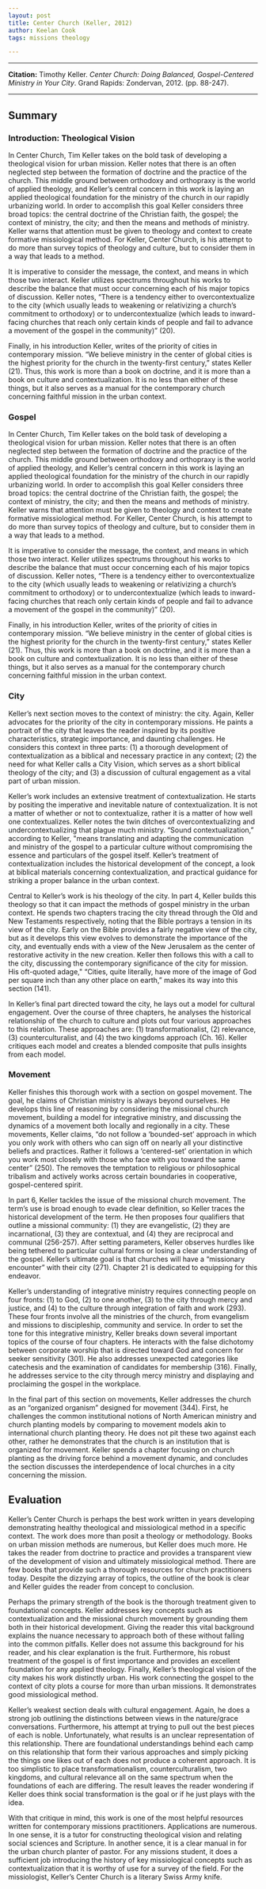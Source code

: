 ```yaml
---
layout: post
title: Center Church (Keller, 2012)
author: Keelan Cook
tags: missions theology

---
```


---
**Citation:** Timothy Keller. *Center Church: Doing Balanced, Gospel-Centered Ministry in Your City*. Grand Rapids: Zondervan, 2012. (pp. 88-247).

---

## Summary
### Introduction: Theological Vision
In Center Church, Tim Keller takes on the bold task of developing a theological vision for urban mission. Keller notes that there is an often neglected step between the formation of doctrine and the practice of the church. This middle ground between orthodoxy and orthopraxy is the world of applied theology, and Keller’s central concern in this work is laying an applied theological foundation for the ministry of the church in our rapidly urbanizing world. In order to accomplish this goal Keller considers three broad topics: the central doctrine of the Christian faith, the gospel; the context of ministry, the city; and then the means and methods of ministry. Keller warns that attention must be given to theology and context to create formative missiological method. For Keller, Center Church, is his attempt to do more than survey topics of theology and culture, but to consider them in a way that leads to a method.

<!--more-->

It is imperative to consider the message, the context, and means in which those two interact. Keller utilizes spectrums throughout his works to describe the balance that must occur concerning each of his major topics of discussion. Keller notes, “There is a tendency either to overcontextualize to the city (which usually leads to weakening or relativizing a church’s commitment to orthodoxy) or to undercontextualize (which leads to inward-facing churches that reach only certain kinds of people and fail to advance a movement of the gospel in the community)” (20).

Finally, in his introduction Keller, writes of the priority of cities in contemporary mission. “We believe ministry in the center of global cities is the highest priority for the church in the twenty-first century,” states Keller (21). Thus, this work is more than a book on doctrine, and it is more than a book on culture and contextualization. It is no less than either of these things, but it also serves as a manual for the contemporary church concerning faithful mission in the urban context.

### Gospel
In Center Church, Tim Keller takes on the bold task of developing a theological vision for urban mission. Keller notes that there is an often neglected step between the formation of doctrine and the practice of the church. This middle ground between orthodoxy and orthopraxy is the world of applied theology, and Keller’s central concern in this work is laying an applied theological foundation for the ministry of the church in our rapidly urbanizing world. In order to accomplish this goal Keller considers three broad topics: the central doctrine of the Christian faith, the gospel; the context of ministry, the city; and then the means and methods of ministry. Keller warns that attention must be given to theology and context to create formative missiological method. For Keller, Center Church, is his attempt to do more than survey topics of theology and culture, but to consider them in a way that leads to a method.

It is imperative to consider the message, the context, and means in which those two interact. Keller utilizes spectrums throughout his works to describe the balance that must occur concerning each of his major topics of discussion. Keller notes, “There is a tendency either to overcontextualize to the city (which usually leads to weakening or relativizing a church’s commitment to orthodoxy) or to undercontextualize (which leads to inward-facing churches that reach only certain kinds of people and fail to advance a movement of the gospel in the community)” (20).

Finally, in his introduction Keller, writes of the priority of cities in contemporary mission. “We believe ministry in the center of global cities is the highest priority for the church in the twenty-first century,” states Keller (21). Thus, this work is more than a book on doctrine, and it is more than a book on culture and contextualization. It is no less than either of these things, but it also serves as a manual for the contemporary church concerning faithful mission in the urban context.

### City
Keller’s next section moves to the context of ministry: the city. Again, Keller advocates for the priority of the city in contemporary missions. He paints a portrait of the city that leaves the reader inspired by its positive characteristics, strategic importance, and daunting challenges. He considers this context in three parts: (1) a thorough development of contextualization as a biblical and necessary practice in any context; (2) the need for what Keller calls a City Vision, which serves as a short biblical theology of the city; and (3) a discussion of cultural engagement as a vital part of urban mission.

Keller’s work includes an extensive treatment of contextualization. He starts by positing the imperative and inevitable nature of contextualization. It is not a matter of whether or not to contextualize, rather it is a matter of how well one contextualizes. Keller notes the twin ditches of overcontextualizing and undercontextualizing that plague much ministry. “Sound contextualization,” according to Keller, "means translating and adapting the communication and ministry of the gospel to a particular culture without compromising the essence and particulars of the gospel itself. Keller’s treatment of contextualization includes the historical development of the concept, a look at biblical materials concerning contextualization, and practical guidance for striking a proper balance in the urban context.

Central to Keller’s work is his theology of the city. In part 4, Keller builds this theology so that it can impact the methods of gospel ministry in the urban context. He spends two chapters tracing the city thread through the Old and New Testaments respectively, noting that the Bible portrays a tension in its view of the city. Early on the Bible provides a fairly negative view of the city, but as it develops this view evolves to demonstrate the importance of the city, and eventually ends with a view of the New Jerusalem as the center of restorative activity in the new creation. Keller then follows this with a call to the city, discussing the contemporary significance of the city for mission. His oft-quoted adage," “Cities, quite literally, have more of the image of God per square inch than any other place on earth,” makes its way into this section (141).

In Keller’s final part directed toward the city, he lays out a model for cultural engagement. Over the course of three chapters, he analyses the historical relationship of the church to culture and plots out four various approaches to this relation. These approaches are: (1) transformationalist, (2) relevance, (3) counterculturalist, and (4) the two kingdoms approach (Ch. 16). Keller critiques each model and creates a blended composite that pulls insights from each model.

### Movement
Keller finishes this thorough work with a section on gospel movement. The goal, he claims of Christian ministry is always beyond ourselves. He develops this line of reasoning by considering the missional church movement, building a model for integrative ministry, and discussing the dynamics of a movement both locally and regionally in a city. These movements, Keller claims, “do not follow a ‘bounded-set’ approach in which you only work with others who can sign off on nearly all your distinctive beliefs and practices. Rather it follows a ‘centered-set’ orientation in which you work most closely with those who face with you toward the same center” (250). The removes the temptation to religious or philosophical tribalism and actively works across certain boundaries in cooperative, gospel-centered spirit.

In part 6, Keller tackles the issue of the missional church movement. The term’s use is broad enough to evade clear definition, so Keller traces the historical development of the term. He then proposes four qualifiers that outline a missional community: (1) they are evangelistic, (2) they are incarnational, (3) they are contextual, and (4) they are reciprocal and communal (256-257). After setting parameters, Keller observes hurdles like being tethered to particular cultural forms or losing a clear understanding of the gospel. Keller’s ultimate goal is that churches will have a “missionary encounter” with their city (271). Chapter 21 is dedicated to equipping for this endeavor.

Keller’s understanding of integrative ministry requires connecting people on four fronts: (1) to God, (2) to one another, (3) to the city through mercy and justice, and (4) to the culture through integration of faith and work (293). These four fronts involve all the ministries of the church, from evangelism and missions to discipleship, community and service. In order to set the tone for this integrative ministry, Keller breaks down several important topics of the course of four chapters. He interacts with the false dichotomy between corporate worship that is directed toward God and concern for seeker sensitivity (301). He also addresses unexpected categories like catechesis and the examination of candidates for membership (316). Finally, he addresses service to the city through mercy ministry and displaying and proclaiming the gospel in the workplace.

In the final part of this section on movements, Keller addresses the church as an “organized organism” designed for movement (344). First, he challenges the common institutional notions of North American ministry and church planting models by comparing to movement models akin to international church planting theory. He does not pit these two against each other, rather he demonstrates that the church is an institution that is organized for movement. Keller spends a chapter focusing on church planting as the driving force behind a movement dynamic, and concludes the section discusses the interdependence of local churches in a city concerning the mission.

## Evaluation
Keller’s Center Church is perhaps the best work written in years developing demonstrating healthy theological and missiological method in a specific context. The work does more than posit a theology or methodology. Books on urban mission methods are numerous, but Keller does much more. He takes the reader from doctrine to practice and provides a transparent view of the development of vision and ultimately missiological method. There are few books that provide such a thorough resources for church practitioners today. Despite the dizzying array of topics, the outline of the book is clear and Keller guides the reader from concept to conclusion.

Perhaps the primary strength of the book is the thorough treatment given to foundational concepts. Keller addresses key concepts such as contextualization and the missional church movement by grounding them both in their historical development. Giving the reader this vital background explains the nuance necessary to approach both of these without falling into the common pitfalls. Keller does not assume this background for his reader, and his clear explanation is the fruit. Furthermore, his robust treatment of the gospel is of first importance and provides an excellent foundation for any applied theology. Finally, Keller’s theological vision of the city makes his work distinctly urban. His work connecting the gospel to the context of city plots a course for more than urban missions. It demonstrates good missiological method.

Keller’s weakest section deals with cultural engagement. Again, he does a strong job outlining the distinctions between views in the nature/grace conversations. Furthermore, his attempt at trying to pull out the best pieces of each is noble. Unfortunately, what results is an unclear representation of this relationship. There are foundational understandings behind each camp on this relationship that form their various approaches and simply picking the things one likes out of each does not produce a coherent approach. It is too simplistic to place transformationalism, counterculturalism, two kingdoms, and cultural relevance all on the same spectrum when the foundations of each are differing. The result leaves the reader wondering if Keller does think social transformation is the goal or if he just plays with the idea.

With that critique in mind, this work is one of the most helpful resources written for contemporary missions practitioners. Applications are numerous. In one sense, it is a tutor for constructing theological vision and relating social sciences and Scripture. In another sence, it is a clear manual in for the urban church planter of pastor. For any missions student, it does a sufficient job introducing the history of key missiological concepts such as contextualization that it is worthy of use for a survey of the field. For the missiologist, Keller’s Center Church is a literary Swiss Army knife.
<!--stackedit_data:
eyJoaXN0b3J5IjpbLTY1Mjk4MTE3MF19
-->